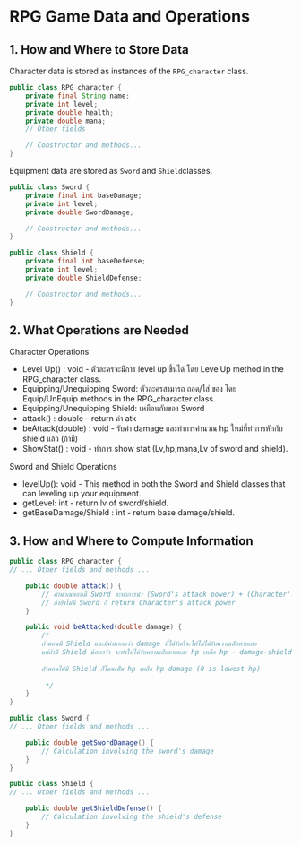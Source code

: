 # RPG Game Data and Operations

## 1. How and Where to Store Data

Character data is stored as instances of the `RPG_character` class.

```java
public class RPG_character {
    private final String name;
    private int level;
    private double health;
    private double mana;
    // Other fields

    // Constructor and methods...
}
```
Equipment data are stored as `Sword` and `Shield`classes.
```java
public class Sword {
    private final int baseDamage;
    private int level;
    private double SwordDamage;

    // Constructor and methods...
}
```
```java
public class Shield {
    private final int baseDefense;
    private int level;
    private double ShieldDefense;

    // Constructor and methods...
}
```

## 2. What Operations are Needed

Character Operations
* Level Up() : void - ตัวละครจะมีการ level up ขึ้นได้ โดย LevelUp method in the RPG_character class.
* Equipping/Unequipping Sword: ตัวละครสามารถ ถอด/ใส่ ของ โดย Equip/UnEquip methods in the RPG_character class.
* Equipping/Unequipping Shield: เหมือนกับของ Sword
* attack() : double - return ค่า atk
* beAttack(double) : void - รับค่า damage และทำการคำนวณ hp ใหม่ที่ทำการหักกับ shield แล้ว (ถ้ามี)
* ShowStat() : void - ทำการ show stat (Lv,hp,mana,Lv of sword and shield).

Sword and Shield Operations
* levelUp(): void - This method in both the Sword and Shield classes that can leveling up your equipment.
* getLevel: int - return lv of sword/shield.
* getBaseDamage/Shield : int - return base damage/shield.

## 3. How and Where to Compute Information
```java
public class RPG_character {
// ... Other fields and methods ...

    public double attack() {
        // คำนวณตอนมี Sword จะทำการนำ (Sword's attack power) + (Character's attack power)
        // ถ้ายังไม่มี Sword ก็ return Character's attack power
    }

    public void beAttacked(double damage) {
        /* 
        ถ้าตอนมี Shield และมีค่ามากกว่า damage ที่ได้รับก็จะให้ไม่ได้รับความเสียหายเลย 
        แต่ถ้ามี Shield น้อยกว่า จะทำให้ได้รับความเสียหายและ hp เหลือ hp - damage-shieldDefense (0 is lowest hp)
        
        ถัาตอนไม่มี Shield ก็โดนเต๋็ม hp เหลือ hp-damage (0 is lowest hp)
         
         */
    }
}
```
```java
public class Sword {
// ... Other fields and methods ...

    public double getSwordDamage() {
        // Calculation involving the sword's damage
    }
}

public class Shield {
// ... Other fields and methods ...

    public double getShieldDefense() {
        // Calculation involving the shield's defense
    }
}
```

